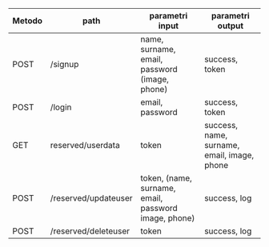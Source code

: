 
| Metodo | path | parametri input | parametri output |
| ------ | ---- | --------------- | ---------------- |
| POST | /signup | name, surname, email, password (image, phone) | success, token |
| POST | /login | email, password | success, token |
| GET | reserved/userdata | token | success, name, surname, email, image, phone |
| POST | /reserved/updateuser | token, (name, surname, email, password image, phone) | success, log |
| POST | /reserved/deleteuser | token | success, log |
